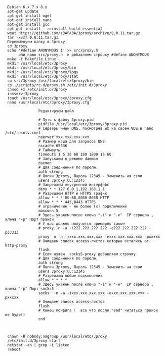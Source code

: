      Debian 6.x 7.x 8.x
     apt-get update
     apt-get install wget
     apt-get install nano
     apt-get install gcc
     apt-get install --reinstall build-essential
     wget https://github.com/z3APA3A/3proxy/archive/0.8.11.tar.gz
     tar -xvzf 0.8.11.tar.gz
     Переименуем папку в 3proxy
     cd 3proxy
     echo '#define ANONYMOUS 1' >> src/proxy.h
          или nano src/proxy.h  и добавляем строчку #define ANONYMOUS 
     make -f Makefile.Linux
     mkdir /usr/local/etc/3proxy
     mkdir /usr/local/etc/3proxy/bin
     mkdir /usr/local/etc/3proxy/logs
     mkdir /usr/local/etc/3proxy/stat
     cp src/3proxy /usr/local/etc/3proxy/bin
     cp ./scripts/rc.d/proxy.sh /etc/init.d/3proxy
     chmod +x /etc/init.d/3proxy
     insserv 3proxy
     touch /usr/local/etc/3proxy/3proxy.cfg
     nano /usr/local/etc/3proxy/3proxy.cfg

                   Редактируем файл

                   # Путь к файлу 3proxy.pid
                   pidfile /usr/local/etc/3proxy/3proxy.pid
                   # Серверы имен DNS, посмотрев их на своем VDS в nano /etc/resolv.conf
                   nserver xxx.xxx.xxx.xxx
                   # Размер кэша для запросов DNS
                   nscache 65536
                   # Таймауты
                   timeouts 1 5 30 60 180 1800 15 60
                   # Запускаем в режиме daemon
                   daemon
                   # Для соединения по паролю.
                   auth strong
                   # Логин 3proxy, Пароль 12345 - Заменить на свои
                   users 3proxy:CL:12345
                   # Запрещаем внутренний интерфейс
                   deny * * 127.0.0.1,192.168.1.1
                   # Разрешаем HTTP и HTTPS трафик
                   allow * * * 80-88,8080-8088 HTTP
                   allow * * * 443,8443 HTTPS
                   # ограничение - не более (х) подключений
                   maxconn 5
                   # Здесь укажем после ключа "-i" и "-e"  IP сервера , ключа "-p" Порт прокси
                   # У вас должно получится примерно такое 
                   # proxy -n -a -i222.222.222.222 -e222.222.222.222 -p33333
                   proxy -n -a -ixxx.xxx.xxx.xxx -exxx.xxx.xxx.xxx -pxxxxx
                   # Очищаем список access-листов которые остались от http-proxy
                   flush
                   # Если нужен  socks5-proxy добавляем строчку
                   # Для соединения по паролю.
                   auth strong
                   # Логин 3proxy, Пароль 12345 - Заменить на свои
                   users 3proxy:CL:12345
                   # Разрешаем любые подключения
                   allow * * * *
                   # Здесь укажем после ключа "-i" и "-e"  IP сервера , ключа "-p" Порт socks5
                   socks  -n -a -ixxx.xxx.xxx.xxx -exxx.xxx.xxx.xxx -pxxxxx
                   # Очищаем список access-листов
                   flush
                   # Конец конфига (  все что после "end" читаться прокси не будет)
                   end



     chown -R nobody:nogroup /usr/local/etc/3proxy
     /etc/init.d/3proxy start
     netstat -an | grep -i listen
     reboot

